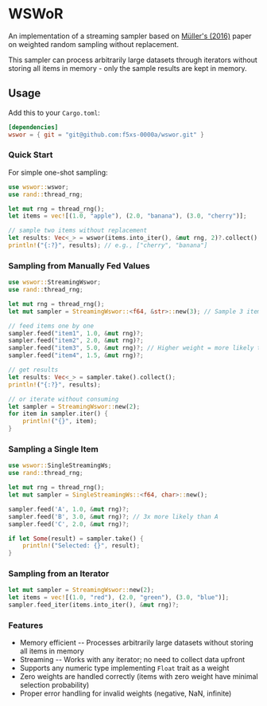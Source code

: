 # WSWoR

An implementation of a streaming sampler based on
[Müller's (2016)](https://raw.githubusercontent.com/krlmlr/wrswoR/master/vignettes/internal/out/wrswoR.pdf)
paper on weighted random sampling without replacement.

This sampler can process arbitrarily large datasets through iterators without 
storing all items in memory - only the sample results are kept in memory.

## Usage

Add this to your `Cargo.toml`:

```toml
[dependencies]
wswor = { git = "git@github.com:f5xs-0000a/wswor.git" }
```

### Quick Start

For simple one-shot sampling:

```rust
use wswor::wswor;
use rand::thread_rng;

let mut rng = thread_rng();
let items = vec![(1.0, "apple"), (2.0, "banana"), (3.0, "cherry")];

// sample two items without replacement
let results: Vec<_> = wswor(items.into_iter(), &mut rng, 2)?.collect();
println!("{:?}", results); // e.g., ["cherry", "banana"]
```

### Sampling from Manually Fed Values

```rust
use wswor::StreamingWswor;
use rand::thread_rng;

let mut rng = thread_rng();
let mut sampler = StreamingWswor::<f64, &str>::new(3); // Sample 3 items

// feed items one by one
sampler.feed("item1", 1.0, &mut rng)?;
sampler.feed("item2", 2.0, &mut rng)?;
sampler.feed("item3", 5.0, &mut rng)?; // Higher weight = more likely to be selected
sampler.feed("item4", 1.5, &mut rng)?;

// get results
let results: Vec<_> = sampler.take().collect();
println!("{:?}", results);

// or iterate without consuming
let sampler = StreamingWswor::new(2);
for item in sampler.iter() {
    println!("{}", item);
}
```

### Sampling a Single Item

```rust
use wswor::SingleStreamingWs;
use rand::thread_rng;

let mut rng = thread_rng();
let mut sampler = SingleStreamingWs::<f64, char>::new();

sampler.feed('A', 1.0, &mut rng)?;
sampler.feed('B', 3.0, &mut rng)?; // 3x more likely than A
sampler.feed('C', 2.0, &mut rng)?;

if let Some(result) = sampler.take() {
    println!("Selected: {}", result);
}
```

### Sampling from an Iterator

```rust
let mut sampler = StreamingWswor::new(2);
let items = vec![(1.0, "red"), (2.0, "green"), (3.0, "blue")];
sampler.feed_iter(items.into_iter(), &mut rng)?;
```

### Features

- Memory efficient -- Processes arbitrarily large datasets without storing all items in memory
- Streaming -- Works with any iterator; no need to collect data upfront
- Supports any numeric type implementing `Float` trait as a weight
- Zero weights are handled correctly (items with zero weight have minimal selection probability)
- Proper error handling for invalid weights (negative, NaN, infinite)
